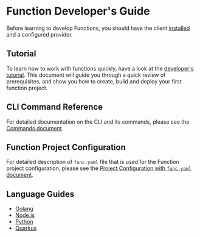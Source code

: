 # Function Developer's Guide

Before learning to develop Functions, you should have the client [installed](../installing_cli.md) and a configured provider.

## Tutorial

To learn how to work with functions quickly, have a look at the [developer's tutorial](developers_tutorial.md). This document will guide you through a quick review of prerequisites, and show you how to create, build and deploy your first function project.

## CLI Command Reference

For detailed documentation on the CLI and its commands, please see the [Commands document](commands.md).

## Function Project Configuration

For detailed description of `func.yaml` file that is used for the Function project configuration, please see the [Project Configuration with `func.yaml` document](func_yaml.md).


## Language Guides

* [Golang](golang.md)
* [Node.js](nodejs.md)
* [Python](python.md)
* [Quarkus](quarkus.md)
